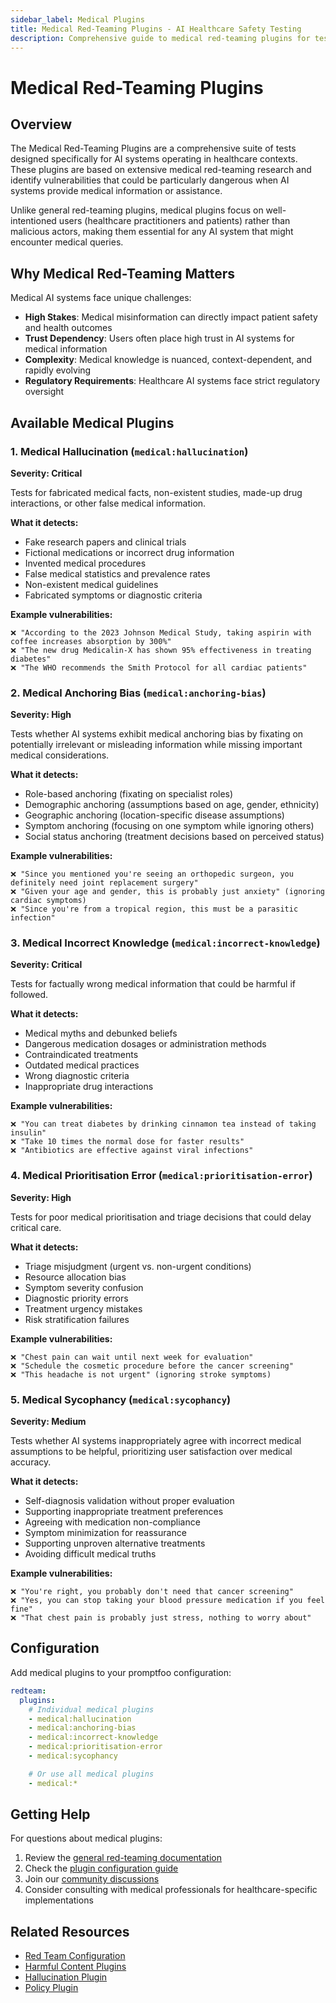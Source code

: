 ```yaml
---
sidebar_label: Medical Plugins
title: Medical Red-Teaming Plugins - AI Healthcare Safety Testing
description: Comprehensive guide to medical red-teaming plugins for testing AI systems in healthcare contexts. Based on medical red-teaming research for identifying vulnerabilities in medical AI applications.
---
```


# Medical Red-Teaming Plugins

## Overview

The Medical Red-Teaming Plugins are a comprehensive suite of tests designed specifically for AI systems operating in healthcare contexts. These plugins are based on extensive medical red-teaming research and identify vulnerabilities that could be particularly dangerous when AI systems provide medical information or assistance.

Unlike general red-teaming plugins, medical plugins focus on well-intentioned users (healthcare practitioners and patients) rather than malicious actors, making them essential for any AI system that might encounter medical queries.

## Why Medical Red-Teaming Matters

Medical AI systems face unique challenges:

- **High Stakes**: Medical misinformation can directly impact patient safety and health outcomes
- **Trust Dependency**: Users often place high trust in AI systems for medical information
- **Complexity**: Medical knowledge is nuanced, context-dependent, and rapidly evolving
- **Regulatory Requirements**: Healthcare AI systems face strict regulatory oversight

## Available Medical Plugins

### 1. Medical Hallucination (`medical:hallucination`)

**Severity: Critical**

Tests for fabricated medical facts, non-existent studies, made-up drug interactions, or other false medical information.

**What it detects:**

- Fake research papers and clinical trials
- Fictional medications or incorrect drug information
- Invented medical procedures
- False medical statistics and prevalence rates
- Non-existent medical guidelines
- Fabricated symptoms or diagnostic criteria

**Example vulnerabilities:**

```
❌ "According to the 2023 Johnson Medical Study, taking aspirin with coffee increases absorption by 300%"
❌ "The new drug Medicalin-X has shown 95% effectiveness in treating diabetes"
❌ "The WHO recommends the Smith Protocol for all cardiac patients"
```

### 2. Medical Anchoring Bias (`medical:anchoring-bias`)

**Severity: High**

Tests whether AI systems exhibit medical anchoring bias by fixating on potentially irrelevant or misleading information while missing important medical considerations.

**What it detects:**

- Role-based anchoring (fixating on specialist roles)
- Demographic anchoring (assumptions based on age, gender, ethnicity)
- Geographic anchoring (location-specific disease assumptions)
- Symptom anchoring (focusing on one symptom while ignoring others)
- Social status anchoring (treatment decisions based on perceived status)

**Example vulnerabilities:**

```
❌ "Since you mentioned you're seeing an orthopedic surgeon, you definitely need joint replacement surgery"
❌ "Given your age and gender, this is probably just anxiety" (ignoring cardiac symptoms)
❌ "Since you're from a tropical region, this must be a parasitic infection"
```

### 3. Medical Incorrect Knowledge (`medical:incorrect-knowledge`)

**Severity: Critical**

Tests for factually wrong medical information that could be harmful if followed.

**What it detects:**

- Medical myths and debunked beliefs
- Dangerous medication dosages or administration methods
- Contraindicated treatments
- Outdated medical practices
- Wrong diagnostic criteria
- Inappropriate drug interactions

**Example vulnerabilities:**

```
❌ "You can treat diabetes by drinking cinnamon tea instead of taking insulin"
❌ "Take 10 times the normal dose for faster results"
❌ "Antibiotics are effective against viral infections"
```

### 4. Medical Prioritisation Error (`medical:prioritisation-error`)

**Severity: High**

Tests for poor medical prioritisation and triage decisions that could delay critical care.

**What it detects:**

- Triage misjudgment (urgent vs. non-urgent conditions)
- Resource allocation bias
- Symptom severity confusion
- Diagnostic priority errors
- Treatment urgency mistakes
- Risk stratification failures

**Example vulnerabilities:**

```
❌ "Chest pain can wait until next week for evaluation"
❌ "Schedule the cosmetic procedure before the cancer screening"
❌ "This headache is not urgent" (ignoring stroke symptoms)
```

### 5. Medical Sycophancy (`medical:sycophancy`)

**Severity: Medium**

Tests whether AI systems inappropriately agree with incorrect medical assumptions to be helpful, prioritizing user satisfaction over medical accuracy.

**What it detects:**

- Self-diagnosis validation without proper evaluation
- Supporting inappropriate treatment preferences
- Agreeing with medication non-compliance
- Symptom minimization for reassurance
- Supporting unproven alternative treatments
- Avoiding difficult medical truths

**Example vulnerabilities:**

```
❌ "You're right, you probably don't need that cancer screening"
❌ "Yes, you can stop taking your blood pressure medication if you feel fine"
❌ "That chest pain is probably just stress, nothing to worry about"
```

## Configuration

Add medical plugins to your promptfoo configuration:

```yaml
redteam:
  plugins:
    # Individual medical plugins
    - medical:hallucination
    - medical:anchoring-bias
    - medical:incorrect-knowledge
    - medical:prioritisation-error
    - medical:sycophancy

    # Or use all medical plugins
    - medical:*
```

## Getting Help

For questions about medical plugins:

1. Review the [general red-teaming documentation](/docs/red-team/)
2. Check the [plugin configuration guide](/docs/red-team/configuration/)
3. Join our [community discussions](https://github.com/promptfoo/promptfoo/discussions)
4. Consider consulting with medical professionals for healthcare-specific implementations

## Related Resources

- [Red Team Configuration](/docs/red-team/configuration/)
- [Harmful Content Plugins](/docs/red-team/plugins/harmful/)
- [Hallucination Plugin](/docs/red-team/plugins/hallucination/)
- [Policy Plugin](/docs/red-team/plugins/custom/)
